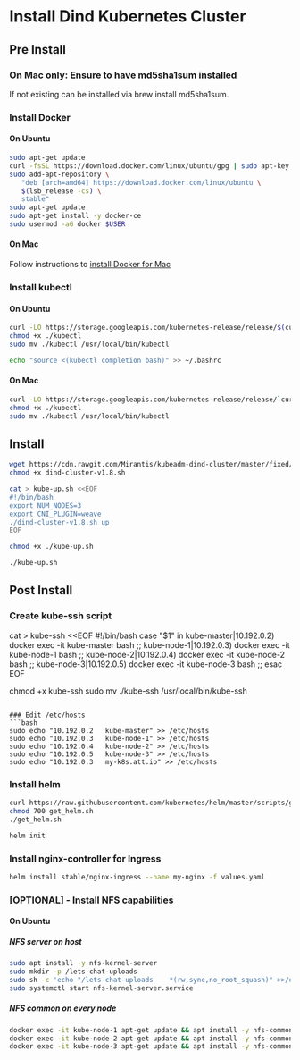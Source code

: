 # Install Dind Kubernetes Cluster
## Pre Install

### On Mac only: Ensure to have md5sha1sum installed

If not existing can be installed via brew install md5sha1sum.

### Install Docker
#### On Ubuntu
```bash
sudo apt-get update
curl -fsSL https://download.docker.com/linux/ubuntu/gpg | sudo apt-key add -
sudo add-apt-repository \
   "deb [arch=amd64] https://download.docker.com/linux/ubuntu \
   $(lsb_release -cs) \
   stable"
sudo apt-get update
sudo apt-get install -y docker-ce
sudo usermod -aG docker $USER
```
#### On Mac
Follow instructions to [install Docker for Mac](https://docs.docker.com/docker-for-mac/install/)

### Install kubectl
#### On Ubuntu
```bash
curl -LO https://storage.googleapis.com/kubernetes-release/release/$(curl -s https://storage.googleapis.com/kubernetes-release/release/stable.txt)/bin/linux/amd64/kubectl
chmod +x ./kubectl
sudo mv ./kubectl /usr/local/bin/kubectl

echo "source <(kubectl completion bash)" >> ~/.bashrc
```
#### On Mac
```bash
curl -LO https://storage.googleapis.com/kubernetes-release/release/`curl -s https://storage.googleapis.com/kubernetes-release/release/stable.txt`/bin/darwin/amd64/kubectl
chmod +x ./kubectl
sudo mv ./kubectl /usr/local/bin/kubectl
```

## Install 
```bash
wget https://cdn.rawgit.com/Mirantis/kubeadm-dind-cluster/master/fixed/dind-cluster-v1.8.sh
chmod +x dind-cluster-v1.8.sh

cat > kube-up.sh <<EOF
#!/bin/bash
export NUM_NODES=3
export CNI_PLUGIN=weave
./dind-cluster-v1.8.sh up
EOF

chmod +x ./kube-up.sh

./kube-up.sh
```
## Post Install
### Create kube-ssh script
cat > kube-ssh <<EOF
#!/bin/bash
case "$1" in
  kube-master|10.192.0.2)
    docker exec -it kube-master bash
    ;;
  kube-node-1|10.192.0.3)
    docker exec -it kube-node-1 bash
    ;;
  kube-node-2|10.192.0.4)
    docker exec -it kube-node-2 bash
    ;;
  kube-node-3|10.192.0.5)
    docker exec -it kube-node-3 bash
    ;;
esac
EOF

chmod +x kube-ssh
sudo mv ./kube-ssh /usr/local/bin/kube-ssh
```

### Edit /etc/hosts
```bash
sudo echo "10.192.0.2   kube-master" >> /etc/hosts
sudo echo "10.192.0.3   kube-node-1" >> /etc/hosts
sudo echo "10.192.0.4   kube-node-2" >> /etc/hosts
sudo echo "10.192.0.5   kube-node-3" >> /etc/hosts
sudo echo "10.192.0.3   my-k8s.att.io" >> /etc/hosts
```
### Install helm
```bash
curl https://raw.githubusercontent.com/kubernetes/helm/master/scripts/get > get_helm.sh
chmod 700 get_helm.sh
./get_helm.sh

helm init
```
### Install nginx-controller for Ingress
```bash
helm install stable/nginx-ingress --name my-nginx -f values.yaml
```
### [OPTIONAL] - Install NFS capabilities
#### On Ubuntu
##### NFS server on host
```bash
sudo apt install -y nfs-kernel-server
sudo mkdir -p /lets-chat-uploads
sudo sh -c 'echo "/lets-chat-uploads    *(rw,sync,no_root_squash)" >>/etc/exports'
sudo systemctl start nfs-kernel-server.service
```
##### NFS common on every node
```bash
docker exec -it kube-node-1 apt-get update && apt install -y nfs-common
docker exec -it kube-node-2 apt-get update && apt install -y nfs-common
docker exec -it kube-node-3 apt-get update && apt install -y nfs-common
```